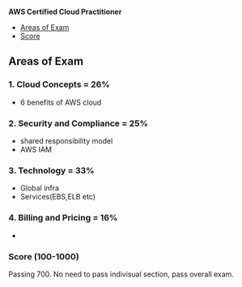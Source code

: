**AWS Certified Cloud Practitioner**
- [Areas of Exam](#a)
- [Score](#s)

## Areas of Exam
### 1. Cloud Concepts = 26%
- 6 benefits of AWS cloud
### 2. Security and Compliance = 25%
- shared responsibility model
- AWS IAM
### 3. Technology = 33%
- Global infra
- Services(EBS,ELB etc)
### 4. Billing and Pricing = 16%
-
<a name=s></a>
### Score (100-1000)
Passing 700. No need to pass indivisual section, pass overall exam.
